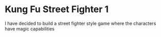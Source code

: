 # Kung Fu Street Fighter 1

I have decided to build a street fighter style game where the characters have magic capabilities
